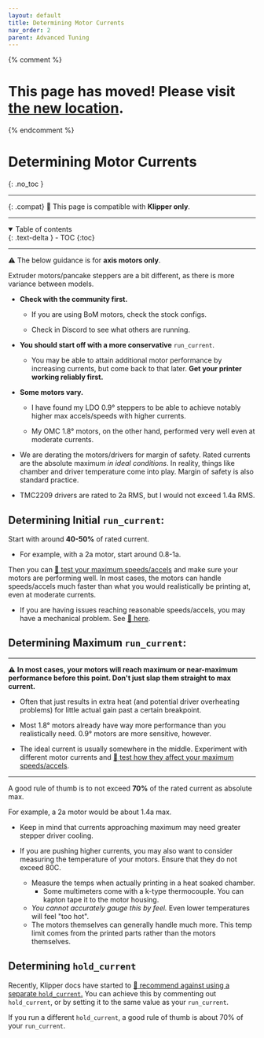 ```yaml
---
layout: default
title: Determining Motor Currents
nav_order: 2
parent: Advanced Tuning
---
```

{% comment %} 
# This page has moved! Please visit [the new location](https://ellis3dp.com/Print-Tuning-Guide/articles/determining_motor_currents.html).
{% endcomment %}
# Determining Motor Currents
{: .no_toc }

---

{: .compat}
:dizzy: This page is compatible with **Klipper only**.

---
<details open markdown="block">
  <summary>
    Table of contents
  </summary>
  {: .text-delta }
- TOC
{:toc}
</details>

---
:warning: The below guidance is for **axis motors only**.

Extruder motors/pancake steppers are a bit different, as there is more variance between models.

- **Check with the community first.**
    - If you are using BoM motors, check the stock configs.

    - Check in Discord to see what others are running.

- **You should start off with a more conservative** `run_current`.
    - You may be able to attain additional motor performance by increasing currents, but come back to that later. **Get your printer working reliably first.**

- **Some motors vary.**
    - I have found my LDO 0.9° steppers to be able to achieve notably higher max accels/speeds with higher currents. 

    - My OMC 1.8° motors, on the other hand, performed very well even at moderate currents.

- We are derating the motors/drivers for margin of safety. Rated currents are the absolute maximum *in ideal conditions*. In reality, things like chamber and driver temperature come into play. Margin of safety is also standard practice.
- TMC2209 drivers are rated to 2a RMS, but I would not exceed 1.4a RMS.

## Determining Initial `run_current`:
Start with around **40-50%** of rated current.

- For example, with a 2a motor, start around 0.8-1a.

Then you can [:page_facing_up: test your maximum speeds/accels](./determining_max_speeds_accels.md) and make sure your motors are performing well. In most cases, the motors can handle speeds/accels much faster than what you would realistically be printing at, even at moderate currents.
- If you are having issues reaching reasonable speeds/accels, you may have a mechanical problem. See [:page_facing_up: here](./troubleshooting/layer_shifting.md).

## Determining Maximum `run_current`:

---------------------------------
:warning: **In most cases, your motors will reach maximum or near-maximum performance before this point. Don't just slap them straight to max current.** 

- Often that just results in extra heat (and potential driver overheating problems) for little actual gain past a certain breakpoint.

- Most 1.8° motors already have way more performance than you realistically need. 0.9° motors are more sensitive, however.

- The ideal current is usually somewhere in the middle. Experiment with different motor currents and [:page_facing_up: test how they affect your maximum speeds/accels](./determining_max_speeds_accels.md).

---------------------------------

A good rule of thumb is to not exceed **70%** of the rated current as absolute max.

For example, a 2a motor would be about 1.4a max.


- Keep in mind that currents approaching maximum may need greater stepper driver cooling.

- If you are pushing higher currents, you may also want to consider measuring the temperature of your motors. Ensure that they do not exceed 80C.
    - Measure the temps when actually printing in a heat soaked chamber.
        - Some multimeters come with a k-type thermocouple. You can kapton tape it to the motor housing.
    - *You cannot accurately gauge this by feel.* Even lower temperatures will feel "too hot".
    - The motors themselves can generally handle much more. This temp limit comes from the printed parts rather than the motors themselves.
    
## Determining `hold_current`
Recently, Klipper docs have started to [:page_facing_up: recommend against using a separate `hold_current`.](https://github.com/Klipper3d/klipper/pull/4977) You can achieve this by commenting out `hold_current`, or by setting it to the same value as your `run_current`.

If you run a different `hold_current`, a good rule of thumb is about 70% of your `run_current`.

